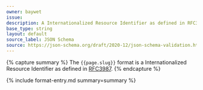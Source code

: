 ```yaml
---
owner: baywet
issue:
description: A Internationalized Resource Identifier as defined in RFC3987
base_type: string
layout: default
source_label: JSON Schema
source: https://json-schema.org/draft/2020-12/json-schema-validation.html#name-resource-identifiers
---
```


{% capture summary %}
The `{{page.slug}}` format is a Internationalized Resource Identifier as defined in [RFC3987](https://www.rfc-editor.org/info/rfc3987).
{% endcapture %}

{% include format-entry.md summary=summary %}
